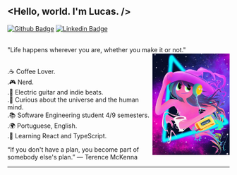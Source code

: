 ## <Hello, world. I'm Lucas. />
  [![Github Badge](https://img.shields.io/badge/-Github-000?style=flat-square&logo=Github&logoColor=white&link=https://github.com/fell-lucas/fell-lucas)](https://github.com/fell-lucas/fell-lucas)
  [![Linkedin Badge](https://img.shields.io/badge/-LinkedIn-blue?style=flat-square&logo=Linkedin&logoColor=white&link=https://www.linkedin.com/in/lucas-fell/)](https://www.linkedin.com/in/lucas-fell/)
  
<br/> "Life happens wherever you are, whether you make it or not." 
<img justify="center" align="right" width="175" height="230" src="./img.png">

<br/>.☕ Coffee Lover.
<br/>.🎮 Nerd.
<br/>.🎼 Electric guitar and indie beats.
<br/>.🌌 Curious about the universe and the human mind.
<br/>.📚 Software Engineering student 4/9 semesters.
<br/>.🌍 Portuguese, English.
<br/>.🌱 Learning React and TypeScript. 

“If you don't have a plan, you become part of somebody else's plan.”
― Terence McKenna
<hr/>
